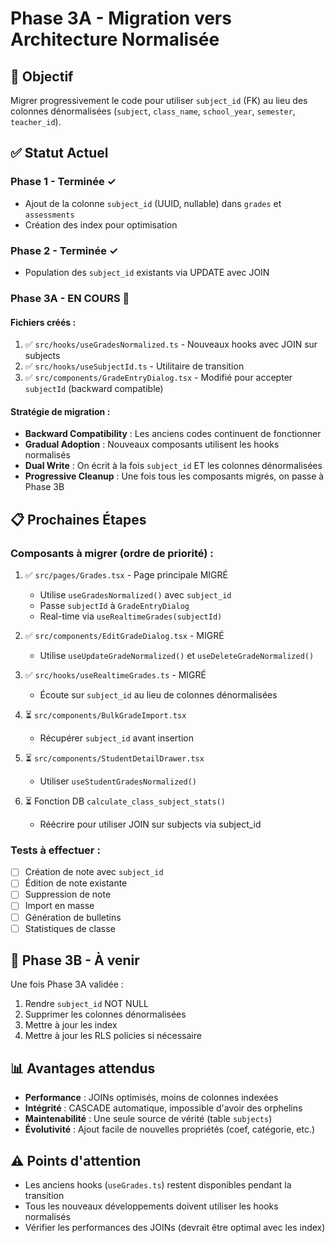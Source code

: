 # Phase 3A - Migration vers Architecture Normalisée

## 🎯 Objectif
Migrer progressivement le code pour utiliser `subject_id` (FK) au lieu des colonnes dénormalisées (`subject`, `class_name`, `school_year`, `semester`, `teacher_id`).

## ✅ Statut Actuel

### Phase 1 - Terminée ✓
- Ajout de la colonne `subject_id` (UUID, nullable) dans `grades` et `assessments`
- Création des index pour optimisation

### Phase 2 - Terminée ✓
- Population des `subject_id` existants via UPDATE avec JOIN

### Phase 3A - EN COURS 🔄
#### Fichiers créés :
1. ✅ `src/hooks/useGradesNormalized.ts` - Nouveaux hooks avec JOIN sur subjects
2. ✅ `src/hooks/useSubjectId.ts` - Utilitaire de transition
3. ✅ `src/components/GradeEntryDialog.tsx` - Modifié pour accepter `subjectId` (backward compatible)

#### Stratégie de migration :
- **Backward Compatibility** : Les anciens codes continuent de fonctionner
- **Gradual Adoption** : Nouveaux composants utilisent les hooks normalisés
- **Dual Write** : On écrit à la fois `subject_id` ET les colonnes dénormalisées
- **Progressive Cleanup** : Une fois tous les composants migrés, on passe à Phase 3B

## 📋 Prochaines Étapes

### Composants à migrer (ordre de priorité) :
1. ✅ `src/pages/Grades.tsx` - Page principale MIGRÉ
   - Utilise `useGradesNormalized()` avec `subject_id`
   - Passe `subjectId` à `GradeEntryDialog`
   - Real-time via `useRealtimeGrades(subjectId)`
   
2. ✅ `src/components/EditGradeDialog.tsx` - MIGRÉ
   - Utilise `useUpdateGradeNormalized()` et `useDeleteGradeNormalized()`
   
3. ✅ `src/hooks/useRealtimeGrades.ts` - MIGRÉ
   - Écoute sur `subject_id` au lieu de colonnes dénormalisées
   
3. ⏳ `src/components/BulkGradeImport.tsx`
   - Récupérer `subject_id` avant insertion
   
4. ⏳ `src/components/StudentDetailDrawer.tsx`
   - Utiliser `useStudentGradesNormalized()`

5. ⏳ Fonction DB `calculate_class_subject_stats()`
   - Réécrire pour utiliser JOIN sur subjects via subject_id

### Tests à effectuer :
- [ ] Création de note avec `subject_id`
- [ ] Édition de note existante
- [ ] Suppression de note
- [ ] Import en masse
- [ ] Génération de bulletins
- [ ] Statistiques de classe

## 🔧 Phase 3B - À venir
Une fois Phase 3A validée :
1. Rendre `subject_id` NOT NULL
2. Supprimer les colonnes dénormalisées
3. Mettre à jour les index
4. Mettre à jour les RLS policies si nécessaire

## 📊 Avantages attendus
- **Performance** : JOINs optimisés, moins de colonnes indexées
- **Intégrité** : CASCADE automatique, impossible d'avoir des orphelins
- **Maintenabilité** : Une seule source de vérité (table `subjects`)
- **Évolutivité** : Ajout facile de nouvelles propriétés (coef, catégorie, etc.)

## ⚠️ Points d'attention
- Les anciens hooks (`useGrades.ts`) restent disponibles pendant la transition
- Tous les nouveaux développements doivent utiliser les hooks normalisés
- Vérifier les performances des JOINs (devrait être optimal avec les index)
